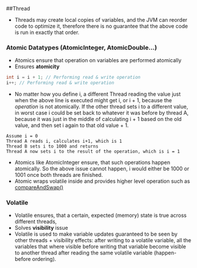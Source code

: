 ##Thread

* Threads may create local copies of variables, and the JVM can reorder code to optimize it, therefore there is no guarantee that the above code is run in exactly that order.

### Atomic Datatypes (AtomicInteger, AtomicDouble...)
* Atomics ensure that operation on variables are performed atomically
* Ensures **atomicity**
```java
int i = i + 1; // Performing read & write operation
i++; // Performing read & write operation
```
* No matter how you define i, a different Thread reading the value just when the above line is executed might get i, or i + 1, because the _operation_ is not atomically. If the other thread sets i to a different value, in worst case i could be set back to whatever it was before by thread A, because it was just in the middle of calculating i + 1 based on the old value, and then set i again to that old value + 1.
```
Assume i = 0
Thread A reads i, calculates i+1, which is 1
Thread B sets i to 1000 and returns
Thread A now sets i to the result of the operation, which is i = 1
```
*  Atomics like AtomicInteger ensure, that such operations happen atomically. So the above issue cannot happen, i would either be 1000 or 1001 once both threads are finished.
*  Atomic wraps volatile inside and provides higher level operation such as [compareAndSwap() ](https://en.wikipedia.org/wiki/Compare-and-swap)
### Volatile
* Volatile ensures, that a certain, expected (memory) state is true across different threads,
* Solves **visibility** issue
*  Volatile is used  to make variable updates guaranteed to be seen by other threads + visibility effects: after writing to a volatile variable, all the variables that where visible before writing that variable become visible to another thread after reading the same volatile variable (happen-before ordering).


